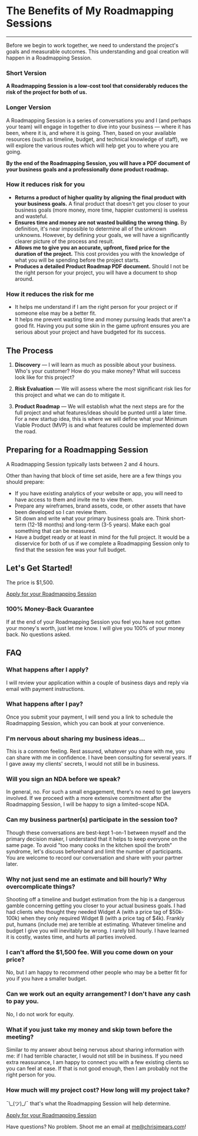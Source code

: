 # The Benefits of My Roadmapping Sessions
<hr class="star-primary">

Before we begin to work together, we need to understand the project's goals and measurable outcomes. This understanding and goal creation will happen in a Roadmapping Session.

### Short Version

**A Roadmapping Session is a low-cost tool that considerably reduces the risk of the project for both of us.**

### Longer Version

A Roadmapping Session is a series of conversations you and I (and perhaps your team) will engage in together to dive into your business — where it has been, where it is, and where it is going. Then, based on your available resources (such as timeline, budget, and technical knowledge of staff), we will explore the various routes which will help get you to where you are going.

**By the end of the Roadmapping Session, you will have a PDF document of your business goals and a professionally done product roadmap.**

### How it reduces risk for you

* **Returns a product of higher quality by aligning the final product with your business goals.** A final product that doesn't get you closer to your business goals (more money, more time, happier customers) is useless and wasteful.
* **Ensures time and money are not wasted building the wrong thing.** By definition, it's near impossible to determine all of the unknown unknowns. However, by defining your goals, we will have a significantly clearer picture of the process and result.
* **Allows me to give you an accurate, upfront, fixed price for the duration of the project.** This cost provides you with the knowledge of what you will be spending before the project starts.
* **Produces a detailed Product Roadmap PDF document.** Should I not be the right person for your project, you will have a document to shop around.

### How it reduces the risk for me

* It helps me understand if I am the right person for your project or if someone else may be a better fit.
* It helps me prevent wasting time and money pursuing leads that aren't a good fit. Having you put some skin in the game upfront ensures you are serious about your project and have budgeted for its success.

## The Process

1. **Discovery** — I will learn as much as possible about your business. Who's your customer? How do you make money? What will success look like for this project?

2. **Risk Evaluation** — We will assess where the most significant risk lies for this project and what we can do to mitigate it.

3. **Product Roadmap** — We will establish what the next steps are for the full project and what features/ideas should be punted until a later time. For a new startup idea, this is where we will define what your Minimum Viable Product (MVP) is and what features could be implemented down the road.

## Preparing for a Roadmapping Session

A Roadmapping Session typically lasts between 2 and 4 hours.

Other than having that block of time set aside, here are a few things you should prepare:

* If you have existing analytics of your website or app, you will need to have access to them and invite me to view them.
* Prepare any wireframes, brand assets, code, or other assets that have been developed so I can review them.
* Sit down and write what your primary business goals are. Think short-term (12-18 months) and long-term (3-5 years). Make each goal something that can be measured.
* Have a budget ready or at least in mind for the full project. It would be a disservice for both of us if we complete a Roadmapping Session only to find that the session fee was your full budget.

## Let's Get Started!

The price is $1,500.

<a href="https://docs.google.com/forms/d/e/1FAIpQLSeYrTHY9GYe6ql80hSIGTYPxxAS2kLbEiu_fmjfZX6fIKLo6w/viewform" class="btn btn-lg btn-primary">Apply for your Roadmapping Session</a>

### 100% Money-Back Guarantee

If at the end of your Roadmapping Session you feel you have not gotten your money's worth, just let me know. I will give you 100% of your money back. No questions asked.

## FAQ

### What happens after I apply?
I will review your application within a couple of business days and reply via email with payment instructions.

### What happens after I pay?
Once you submit your payment, I will send you a link to schedule the Roadmapping Session, which you can book at your convenience.

### I'm nervous about sharing my business ideas...
This is a common feeling. Rest assured, whatever you share with me, you can share with me in confidence. I have been consulting for several years. If I gave away my clients' secrets, I would not still be in business.

### Will you sign an NDA before we speak?
In general, no. For such a small engagement, there's no need to get lawyers involved. If we proceed with a more extensive commitment after the Roadmapping Session, I will be happy to sign a limited-scope NDA.

### Can my business partner(s) participate in the session too?
Though these conversations are best-kept 1-on-1 between myself and the primary decision maker, I understand that it helps to keep everyone on the same page. To avoid "too many cooks in the kitchen spoil the broth" syndrome, let's discuss beforehand and limit the number of participants. You are welcome to record our conversation and share with your partner later.

### Why not just send me an estimate and bill hourly? Why overcomplicate things?
Shooting off a timeline and budget estimation from the hip is a dangerous gamble concerning getting you closer to your actual business goals. I had had clients who thought they needed Widget A (with a price tag of $50k-100k) when they only required Widget B (with a price tag of $4k).
Frankly put, humans (include me) are terrible at estimating. Whatever timeline and budget I give you will inevitably be wrong.
I rarely bill hourly. I have learned it is costly, wastes time, and hurts all parties involved.

### I can't afford the $1,500 fee. Will you come down on your price?
No, but I am happy to recommend other people who may be a better fit for you if you have a smaller budget.

### Can we work out an equity arrangement? I don't have any cash to pay you.
No, I do not work for equity.

### What if you just take my money and skip town before the meeting?
Similar to my answer about being nervous about sharing information with me: if I had terrible character, I would not still be in business. If you need extra reassurance, I am happy to connect you with a few existing clients so you can feel at ease. If that is not good enough, then I am probably not the right person for you.

### How much will my project cost? How long will my project take?
¯\\\_(ツ)\_/¯ that's what the Roadmapping Session will help determine.

<a href="https://docs.google.com/forms/d/e/1FAIpQLSeYrTHY9GYe6ql80hSIGTYPxxAS2kLbEiu_fmjfZX6fIKLo6w/viewform" class="btn btn-lg btn-primary">Apply for your Roadmapping Session</a>

Have questions? No problem. Shoot me an email at [me@chrisjmears.com](mailto:me@chrisjmears.com)!
